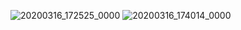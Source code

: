 ![20200316_172525_0000](https://user-images.githubusercontent.com/55870659/76756214-87ad3780-6742-11ea-8b54-08376a23d199.png)
                                                                     ![20200316_174014_0000](https://user-images.githubusercontent.com/55870659/76757558-0014f800-6745-11ea-9838-828f1964fb93.png)


